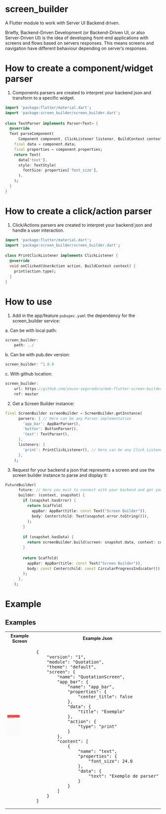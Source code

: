 # screen_builder

A Flutter module to work with Server UI Backend driven.

Briefly, Backend-Driven Development (or Backend-Driven UI, or also Server-Driven UI) is the idea of developing front-end applications with screens and flows based on servers responses. This means screens and navigation have different behaviour depending on server’s responses.

# How to create a component/widget parser

1. Components parsers are created to interpret your backend json and transform to a specific widget.

```dart
import 'package:flutter/material.dart';
import 'package:screen_builder/screen_builder.dart';

class TextParser implements Parser<Text> {
  @override
  Text parseComponent(
      Component component, ClickListener listener, BuildContext context) {
    final data = component.data;
    final properties = component.properties;
    return Text(
      data['text'],
      style: TextStyle(
        fontSize: properties['font_size'],
      ),
    );
  }
}
```

# How to create a click/action parser

1. Click/Actions parsers are created to interpret your backend json and handle a user interaction.

```dart
import 'package:flutter/material.dart';
import 'package:screen_builder/screen_builder.dart';

class PrintClickListener implements ClickListener {
  @override
  void onClicked(UserAction action, BuildContext context) {
    print(action.type);
  }
}
```

# How to use

1. Add in the app/feature `pubspec.yaml` the dependency for the screen_builder service:

a. Can be with local path:
```dart
screen_builder:
    path: ../
```

b. Can be with pub.dev version:
```dart
screen_builder: ^1.0.0
```

c. With github location:
```dart
screen_builder: 
    url: https://github.com/youse-seguradora/mob-flutter-screen-builder.git
    ref: master
```

2. Get a Screen Builder instance:
```dart
final ScreenBuilder screenBuilder = ScreenBuilder.getInstance(
      parsers: { // Here can be any Parser implementation
        'app_bar': AppBarParser(),
        'button': ButtonParser(),
        'text': TextParser(),
      },
      listeners: {
        'print': PrintClickListener(), // Here can be any Click Listener implementation
      },
    );
```

3. Request for your backend a json that represents a screen and use the screen builder instance to parse and display it:
```dart
FutureBuilder(
      future: // Here you must to connect with your backend and get your json screen,
      builder: (context, snapshot) {
        if (snapshot.hasError) {
          return Scaffold(
            appBar: AppBar(title: const Text("Screen Builder")),
            body: Center(child: Text(snapshot.error.toString())),
          );
        }

        if (snapshot.hasData) {
          return screenBuilder.build(screen: snapshot.data, context: context);
        }

        return Scaffold(
          appBar: AppBar(title: const Text("Screen Builder")),
          body: const Center(child: const CircularProgressIndicator()),
        );
      },
    );
```

# Example

## Examples

<table>
<tr>
<th>Example Screen</th>
<th>Example Json</th>
</tr>
<tr>
<td>
<pre>
<img src="./prints/example-01.png", width="50%">
</pre>
</td>

<td>
<pre>
{
    "version": "1",
    "module": "Quotation",
    "theme": "default",
    "screen": {
        "name": "QuotationScreen",
        "app_bar": {
            "name": "app_bar",
            "properties": {
                "center_title": false
            },
            "data": {
                "title": "Exemplo"
            },
            "action": {
                "type": "print"
            }
        },
        "content": [
            {
                "name": "text",
                "properties": {
                    "font_size": 24.0
                },
                "data": {
                    "text": "Exemplo de parser"
                }
            }
        ]
    }
}
</pre>
</td>

</tr>
</table>